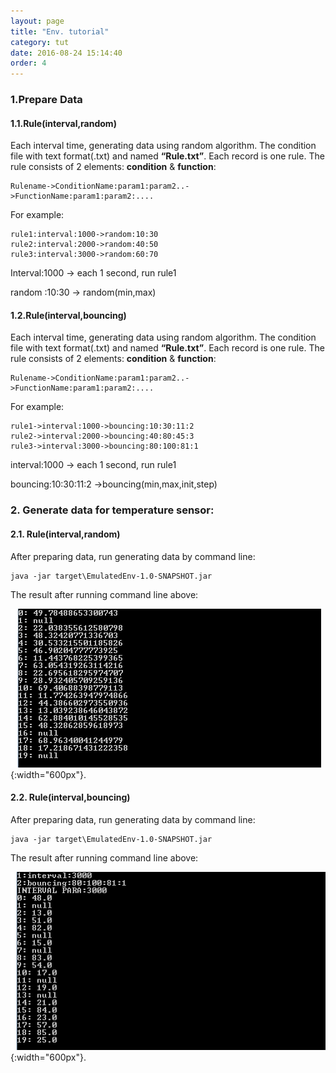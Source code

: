```yaml
---
layout: page
title: "Env. tutorial"
category: tut
date: 2016-08-24 15:14:40
order: 4
---
```


### 1.Prepare Data

#### 1.1.Rule(interval,random)

Each interval time, generating data using random algorithm. The condition file with text format(.txt) and named **“Rule.txt”**. Each record is one rule. The rule consists of 2 elements: **condition** & **function**:

    Rulename->ConditionName:param1:param2..->FunctionName:param1:param2:....

For example: 

    rule1:interval:1000->random:10:30
    rule2:interval:2000->random:40:50
    rule3:interval:3000->random:60:70
    
Interval:1000 -> each 1 second, run rule1

random :10:30 -> random(min,max)

#### 1.2.Rule(interval,bouncing)

Each interval time, generating data using random algorithm. The condition file with text format(.txt) and named **“Rule.txt”**. Each record is one rule. The rule consists of 2 elements: **condition** & **function**:

    Rulename->ConditionName:param1:param2..->FunctionName:param1:param2:....

For example: 

    rule1->interval:1000->bouncing:10:30:11:2
    rule2->interval:2000->bouncing:40:80:45:3
    rule3->interval:3000->bouncing:80:100:81:1

interval:1000 -> each 1 second, run rule1

bouncing:10:30:11:2 ->bouncing(min,max,init,step)

### 2. Generate data for temperature sensor:

#### 2.1. Rule(interval,random)

After preparing data, run generating data by command line: 

    java -jar target\EmulatedEnv-1.0-SNAPSHOT.jar 

The result after running command line above: 

![interval random](../images/emultedEnvRandom.png "GenData interval random"){:width="600px"}.

#### 2.2. Rule(interval,bouncing)

After preparing data, run generating data by command line: 

    java -jar target\EmulatedEnv-1.0-SNAPSHOT.jar 

The result after running command line above: 

![interval bouncing](../images/emulatedEnvBouncing.png "GenData interval bouncing"){:width="600px"}.



